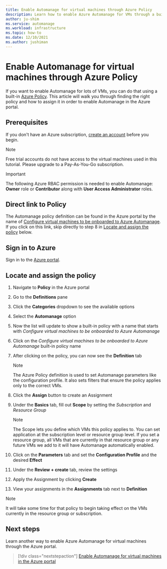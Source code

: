 ```yaml
---
title: Enable Automanage for virtual machines through Azure Policy
description: Learn how to enable Azure Automanage for VMs through a built-in Azure Policy in the Azure portal.
author: ju-shim
ms.service: automanage
ms.workload: infrastructure
ms.topic: how-to
ms.date: 12/10/2021
ms.author: jushiman
---
```



# Enable Automanage for virtual machines through Azure Policy

If you want to enable Automanage for lots of VMs, you can do that using a built-in [Azure Policy](..\governance\azure-management.md). This article will walk you through finding the right policy and how to assign it in order to enable Automanage in the Azure portal.


## Prerequisites

If you don't have an Azure subscription, [create an account](https://azure.microsoft.com/pricing/purchase-options/pay-as-you-go/) before you begin.

> [!NOTE]
> Free trial accounts do not have access to the virtual machines used in this tutorial. Please upgrade to a Pay-As-You-Go subscription.

> [!IMPORTANT]
> The following Azure RBAC permission is needed to enable Automanage: **Owner** role or **Contributor** along with **User Access Administrator** roles.

## Direct link to Policy
The Automanage policy definition can be found in the Azure portal by the name of [Configure virtual machines to be onboarded to Azure Automanage](https://portal.azure.com/#blade/Microsoft_Azure_Policy/PolicyDetailBlade/definitionId/%2Fproviders%2FMicrosoft.Authorization%2FpolicyDefinitions%2Ff889cab7-da27-4c41-a3b0-de1f6f87c550). If you click on this link, skip directly to step 8 in [Locate and assign the policy](#locate-and-assign-the-policy) below.

## Sign in to Azure

Sign in to the [Azure portal](https://portal.azure.com/).


## Locate and assign the policy

1. Navigate to **Policy** in the Azure portal
1. Go to the **Definitions** pane
1. Click the **Categories** dropdown to see the available options
1. Select the **Automanage** option
1. Now the list will update to show a built-in policy with a name that starts with *Configure virtual machines to be onboarded to Azure Automanage*
1. Click on the *Configure virtual machines to be onboarded to Azure Automanage* built-in policy name
1. After clicking on the policy, you can now see the **Definition** tab

    > [!NOTE]
    > The Azure Policy definition is used to set Automanage parameters like the configuration profile. It also sets filters that ensure the policy applies only to the correct VMs.

1. Click the **Assign** button to create an Assignment
1. Under the **Basics** tab, fill out **Scope** by setting the *Subscription* and *Resource Group*

    > [!NOTE]
    > The Scope lets you define which VMs this policy applies to. You can set application at the subscription level or resource group level. If you set a resource group, all VMs that are currently in that resource group or any future VMs we add to it will have Automanage automatically enabled.

1. Click on the **Parameters** tab and set the **Configuration Profile** and the desired **Effect**
1. Under the **Review + create** tab, review the settings
1. Apply the Assignment by clicking **Create**
1. View your assignments in the **Assignments** tab next to **Definition**

> [!NOTE]
> It will take some time for that policy to begin taking effect on the VMs currently in the resource group or subscription.


## Next steps

Learn another way to enable Azure Automanage for virtual machines through the Azure portal.

> [!div class="nextstepaction"]
> [Enable Automanage for virtual machines in the Azure portal](quick-create-virtual-machines-portal.md)